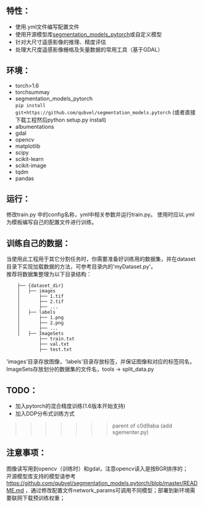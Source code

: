 ## 特性：
- 使用.yml文件编写配置文件
- 使用开源模型库[segmentation_models_pytorch](https://github.com/qubvel/segmentation_models.pytorch)或自定义模型
- 针对大尺寸遥感影像的推理、精度评估  
- 处理大尺度遥感影像栅格及矢量数据的常用工具（基于GDAL）

## 环境：
- torch>1.6
- torchsummay
- segmentation_models_pytorch  
    `pip install git+https://github.com/qubvel/segmentation_models.pytorch` (或者直接下载工程然后python setup.py install)
- albumentations
- gdal
- opencv
- matplotlib
- scipy
- scikit-learn
- scikit-image
- tqdm
- pandas

## 运行：
修改train.py 中的config名称，yml中相关参数并运行train.py。
使用时应以.yml为模板编写自己的配置文件进行训练。


## 训练自己的数据：
当使用此工程用于其它分割任务时，你需要准备好训练用的数据集，并在dataset目录下实现加载数据的方法，可参考目录内的'myDataset.py'。  
推荐将数据集整理为以下目录结构：
```shell
    ├── {dataset_dir}
    │   ├── images
    │       ├── 1.tif
    │       ├── 2.tif
    │       ├── ...
    │   ├── labels
    │       ├── 1.png
    │       ├── 2.png
    │       ├── ...
    │   ├── ImageSets
            ├── train.txt
            ├── val.txt
            ├── test.txt
```

'images'目录存放图像，'labels'目录存放标签，并保证图像和对应的标签同名，ImageSets存放划分的数据集的文件名，tools -> split_data.py  


## TODO：
- 加入pytorch的混合精度训练(1.6版本开始支持)
- 加入DDP分布式训练方式  
>>>>>>> parent of c0d9aba (add sgementer.py)

## 注意事项：
图像读写用到opencv（训练时）和gdal，注意opencv读入是按BGR排序的；  
开源模型库支持的模型请参考 https://github.com/qubvel/segmentation_models.pytorch/blob/master/README.md ，通过修改配置文件network_params可调用不同模型；部署到新环境需要联网下载预训练权重；  

